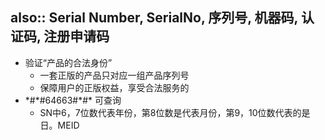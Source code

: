 also:: Serial Number, SerialNo, 序列号, 机器码, 认证码, 注册申请码
-
- 验证“产品的合法身份”
  - 一套正版的产品只对应一组产品序列号
  - 保障用户的正版权益，享受合法服务的
- \*\#\*\#64663\#\*\#\* 可查询
  - SN中6，7位数代表年份，第8位数是代表月份，第9，10位数代表的是日。MEID